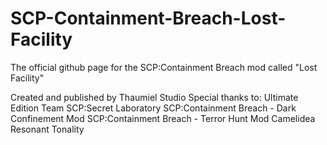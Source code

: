 # SCP-Containment-Breach-Lost-Facility
The official github page for the SCP:Containment Breach mod called "Lost Facility"

Created and published by Thaumiel Studio
Special thanks to:
Ultimate Edition Team
SCP:Secret Laboratory
SCP:Containment Breach - Dark Confinement Mod
SCP:Containment Breach - Terror Hunt Mod
Camelidea
Resonant Tonality
